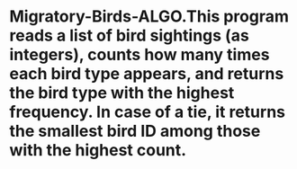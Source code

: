 # Migratory-Birds-ALGO.This program reads a list of bird sightings (as integers), counts how many times each bird type appears, and returns the bird type with the highest frequency. In case of a tie, it returns the smallest bird ID among those with the highest count.
